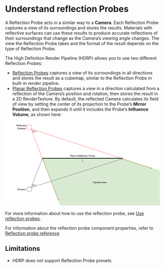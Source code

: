 # Understand reflection Probes

A Reflection Probe acts in a similar way to a **Camera**. Each Reflection Probe captures a view of its surroundings and stores the results. Materials with reflective surfaces can use these results to produce accurate reflections of their surroundings that change as the Camera’s viewing angle changes. The view the Reflection Probe takes and the format of the result depends on the type of Reflection Probe.

The High Definition Render Pipeline (HDRP) allows you to use two different Reflection Probes:

- [Reflection Probes](Reflection-Probe.md) captures a view of its surroundings in all directions and stores the result as a cubemap, similar to the Reflection Probe in built-in render pipeline.
- [Planar Reflection Probes](Planar-Reflection-Probe.md) captures a view in a direction calculated from a reflection of the Camera’s position and rotation, then stores the result in a 2D RenderTexture. By default, the reflected Camera calculates its field of view by setting the center of its projection to the Probe’s **Mirror Position**, and then expands it until it includes the Probe’s **Influence Volume**, as shown here:

![](Images/ReflectionProbeIntro1.png)

For more information about how to use the reflection probe, see [Use reflection probes](Reflection-Probe-Usage.md).

For information about the reflection probe component properties, refer to [Reflection probe reference](Reflection-Probe.md)

## Limitations
- HDRP does not support Reflection Probe presets. 